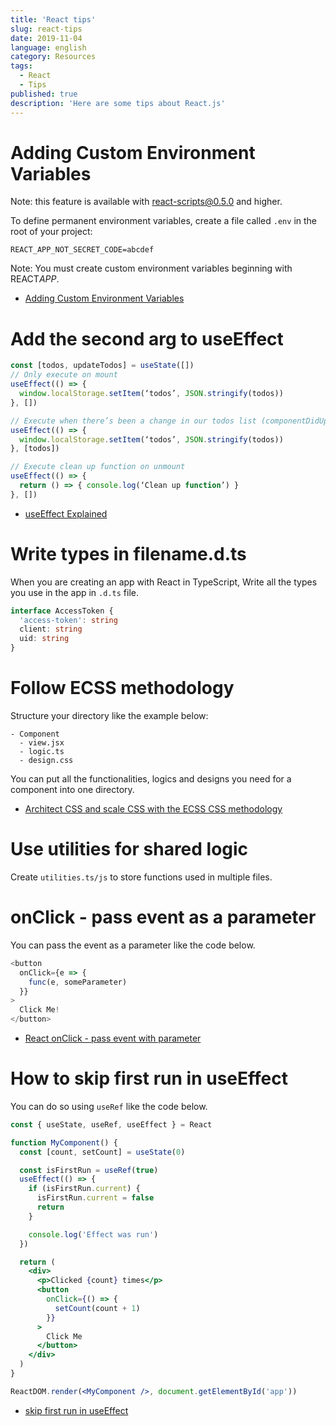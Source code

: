 ```yaml
---
title: 'React tips'
slug: react-tips
date: 2019-11-04
language: english
category: Resources
tags:
  - React
  - Tips
published: true
description: 'Here are some tips about React.js'
---
```


# Adding Custom Environment Variables

Note: this feature is available with react-scripts@0.5.0 and higher.

To define permanent environment variables, create a file called `.env` in the root of your project:

```
REACT_APP_NOT_SECRET_CODE=abcdef
```

Note: You must create custom environment variables beginning with REACT*APP*.

- [Adding Custom Environment Variables](https://create-react-app.dev/docs/adding-custom-environment-variables/#adding-development-environment-variables-in-env)

# Add the second arg to useEffect

```js
const [todos, updateTodos] = useState([])
// Only execute on mount
useEffect(() => {
  window.localStorage.setItem(‘todos’, JSON.stringify(todos))
}, [])

// Execute when there’s been a change in our todos list (componentDidUpdate):
useEffect(() => {
  window.localStorage.setItem(‘todos’, JSON.stringify(todos))
}, [todos])

// Execute clean up function on unmount
useEffect(() => {
  return () => { console.log(‘Clean up function’) }
}, [])
```

- [useEffect Explained](https://k-sato1995.github.io/blog/the-useeffect-hook-explained)

# Write types in filename.d.ts

When you are creating an app with React in TypeScript, Write all the types you use in the app in `.d.ts` file.

```ts
interface AccessToken {
  'access-token': string
  client: string
  uid: string
}
```

# Follow ECSS methodology

Structure your directory like the example below:

```
- Component
  - view.jsx
  - logic.ts
  - design.css
```

You can put all the functionalities, logics and designs you need for a component into one directory.

- [Architect CSS and scale CSS with the ECSS CSS methodology](https://ecss.io/)

# Use utilities for shared logic

Create `utilities.ts/js` to store functions used in multiple files.

# onClick - pass event as a parameter

You can pass the event as a parameter like the code below.

```ts
<button
  onClick={e => {
    func(e, someParameter)
  }}
>
  Click Me!
</button>
```

- [React onClick - pass event with parameter](https://stackoverflow.com/questions/42597602/react-onclick-pass-event-with-parameter)

# How to skip first run in useEffect

You can do so using `useRef` like the code below.

```jsx
const { useState, useRef, useEffect } = React

function MyComponent() {
  const [count, setCount] = useState(0)

  const isFirstRun = useRef(true)
  useEffect(() => {
    if (isFirstRun.current) {
      isFirstRun.current = false
      return
    }

    console.log('Effect was run')
  })

  return (
    <div>
      <p>Clicked {count} times</p>
      <button
        onClick={() => {
          setCount(count + 1)
        }}
      >
        Click Me
      </button>
    </div>
  )
}

ReactDOM.render(<MyComponent />, document.getElementById('app'))
```

- [skip first run in useEffect](https://stackoverflow.com/questions/53351517/react-hooks-skip-first-run-in-useeffect/53351556)

